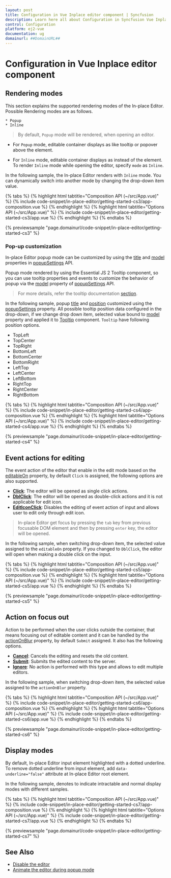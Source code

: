 ```yaml
---
layout: post
title: Configuration in Vue Inplace editor component | Syncfusion
description: Learn here all about Configuration in Syncfusion Vue Inplace editor component of Syncfusion Essential JS 2 and more.
control: Configuration 
platform: ej2-vue
documentation: ug
domainurl: ##DomainURL##
---
```


# Configuration in Vue Inplace editor component

## Rendering modes

This section explains the supported rendering modes of the In-place Editor. Possible Rendering modes are as follows.

    * Popup
    * Inline

> By default, `Popup` mode will be rendered, when opening an editor.

* For `Popup` mode, editable container displays as like tooltip or popover above the element.

* For `Inline` mode, editable container displays as instead of the element. To render `Inline` mode while opening the editor, specify `mode` as `Inline`.

In the following sample, the In-place Editor renders with `Inline` mode. You can dynamically switch into another mode by changing the drop-down item value.

{% tabs %}
{% highlight html tabtitle="Composition API (~/src/App.vue)" %}
{% include code-snippet/in-place-editor/getting-started-cs3/app-composition.vue %}
{% endhighlight %}
{% highlight html tabtitle="Options API (~/src/App.vue)" %}
{% include code-snippet/in-place-editor/getting-started-cs3/app.vue %}
{% endhighlight %}
{% endtabs %}
        
{% previewsample "page.domainurl/code-snippet/in-place-editor/getting-started-cs3" %}

### Pop-up customization

In-place Editor popup mode can be customized by using the [title](https://ej2.syncfusion.com/vue/documentation/api/inplace-editor/popupSettings/#title) and [model](https://ej2.syncfusion.com/vue/documentation/api/inplace-editor/popupSettings/#model) properties in [popupSettings](https://ej2.syncfusion.com/vue/documentation/api/inplace-editor/popupSettings/) API.

Popup mode rendered by using the Essential JS 2 Tooltip component, so you can use tooltip properties and events to customize the behavior of popup via the [model](https://ej2.syncfusion.com/vue/documentation/api/inplace-editor/popupSettings/#model) property of [popupSettings](https://ej2.syncfusion.com/vue/documentation/api/inplace-editor/popupSettings/) API.

> For more details, refer the tooltip documentation [section](../tooltip/).

In the following sample, popup [title](https://ej2.syncfusion.com/vue/documentation/api/inplace-editor/popupSettings/#title) and [position](https://ej2.syncfusion.com/vue/documentation/api/tooltip/#position) customized using the [popupSettings](https://ej2.syncfusion.com/vue/documentation/api/inplace-editor/popupSettings/) property. All possible tooltip position data configured in the drop-down, if we change drop down item, selected value bound to [model](https://ej2.syncfusion.com/vue/documentation/api/inplace-editor/popupSettings/#model) property and applied it to [Tooltip](../tooltip/) component. `Tooltip` have following position options.

* TopLeft
* TopCenter
* TopRight
* BottomLeft
* BottomCenter
* BottomRight
* LeftTop
* LeftCenter
* LeftBottom
* RightTop
* RightCenter
* RightBottom

{% tabs %}
{% highlight html tabtitle="Composition API (~/src/App.vue)" %}
{% include code-snippet/in-place-editor/getting-started-cs4/app-composition.vue %}
{% endhighlight %}
{% highlight html tabtitle="Options API (~/src/App.vue)" %}
{% include code-snippet/in-place-editor/getting-started-cs4/app.vue %}
{% endhighlight %}
{% endtabs %}
        
{% previewsample "page.domainurl/code-snippet/in-place-editor/getting-started-cs4" %}

## Event actions for editing

The event action of the editor that enable in the edit mode based on the [editableOn](https://ej2.syncfusion.com/vue/documentation/api/inplace-editor/#editableon) property, by default `Click` is assigned, the following options are also supported.

* **[Click](https://ej2.syncfusion.com/vue/documentation/api/inplace-editor/editableType/)**:  The editor will be opened as single click actions.
* **[DblClick](https://ej2.syncfusion.com/vue/documentation/api/inplace-editor/editableType/)**: The editor will be opened as double-click actions and it is not applicable for edit icon.
* **[EditIconClick](https://ej2.syncfusion.com/vue/documentation/api/inplace-editor/editableType/)**: Disables the editing of event action of input and allows user to edit only through edit icon.

> In-place Editor get focus by pressing the `tab` key from previous focusable DOM element and then by pressing `enter` key, the editor will be opened.

In the following sample, when switching drop-down item, the selected value assigned to the `editableOn` property. If you changed to `DblClick`, the editor will open when making a double click on the input.

{% tabs %}
{% highlight html tabtitle="Composition API (~/src/App.vue)" %}
{% include code-snippet/in-place-editor/getting-started-cs5/app-composition.vue %}
{% endhighlight %}
{% highlight html tabtitle="Options API (~/src/App.vue)" %}
{% include code-snippet/in-place-editor/getting-started-cs5/app.vue %}
{% endhighlight %}
{% endtabs %}
        
{% previewsample "page.domainurl/code-snippet/in-place-editor/getting-started-cs5" %}

## Action on focus out

Action to be performed when the user clicks outside the container, that means focusing out of editable content and it can be handled by the [actionOnBlur](https://ej2.syncfusion.com/vue/documentation/api/inplace-editor/#actiononblur) property, by default `Submit` assigned. It also has the following options.

* **[Cancel](https://ej2.syncfusion.com/vue/documentation/api/inplace-editor/actionBlur/)**: Cancels the editing and resets the old content.
* **[Submit](https://ej2.syncfusion.com/vue/documentation/api/inplace-editor/actionBlur/)**: Submits the edited content to the server.
* **[Ignore](https://ej2.syncfusion.com/vue/documentation/api/inplace-editor/actionBlur/)**: No action is performed with this type and allows to edit multiple editors.

In the following sample, when switching drop-down item, the selected value assigned to the `actionOnBlur` property.

{% tabs %}
{% highlight html tabtitle="Composition API (~/src/App.vue)" %}
{% include code-snippet/in-place-editor/getting-started-cs6/app-composition.vue %}
{% endhighlight %}
{% highlight html tabtitle="Options API (~/src/App.vue)" %}
{% include code-snippet/in-place-editor/getting-started-cs6/app.vue %}
{% endhighlight %}
{% endtabs %}
        
{% previewsample "page.domainurl/code-snippet/in-place-editor/getting-started-cs6" %}

## Display modes

By default, In-place Editor input element highlighted with a dotted underline. To remove dotted underline from input element, add `data-underline="false"` attribute at In-place Editor root element.

In the following sample, denotes to indicate intractable and normal display modes with different samples.

{% tabs %}
{% highlight html tabtitle="Composition API (~/src/App.vue)" %}
{% include code-snippet/in-place-editor/getting-started-cs7/app-composition.vue %}
{% endhighlight %}
{% highlight html tabtitle="Options API (~/src/App.vue)" %}
{% include code-snippet/in-place-editor/getting-started-cs7/app.vue %}
{% endhighlight %}
{% endtabs %}
        
{% previewsample "page.domainurl/code-snippet/in-place-editor/getting-started-cs7" %}

## See Also

* [Disable the editor](./how-to/disable-edit-mode)
* [Animate the editor during popup mode](./how-to/custom-animation)